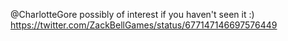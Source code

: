 @CharlotteGore possibly of interest if you haven't seen it :) https://twitter.com/ZackBellGames/status/677147146697576449